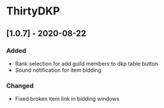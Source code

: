 # ThirtyDKP

## [1.0.7] - 2020-08-22

### Added

- Rank selection for add guild members to dkp table button
- Sound notification for item bidding


### Changed

- Fixed broken item link in bidding windows